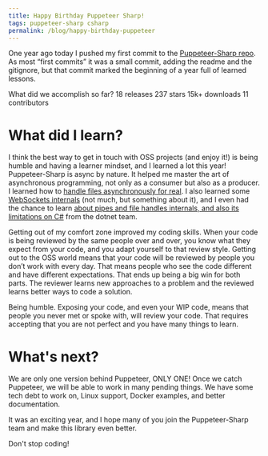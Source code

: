 ```yaml
---
title: Happy Birthday Puppeteer Sharp!
tags: puppeteer-sharp csharp
permalink: /blog/happy-birthday-puppeteer
---
```


One year ago today I pushed my first commit to the [Puppeteer-Sharp repo](https://github.com/kblok/puppeteer-sharp). As most “first commits” it was a small commit, adding the readme and the gitignore, but that commit marked the beginning of a year full of learned lessons.

What did we accomplish so far?
18 releases
237 stars
15k+ downloads
11 contributors

# What did I learn?
I think the best way to get in touch with OSS projects (and enjoy it!) is being humble and having a learner mindset, and I learned a lot this year!
Puppeteer-Sharp is async by nature. It helped me master the art of asynchronous programming, not only as a consumer but also as a producer.
I learned how to [handle files asynchronously for real](https://github.com/kblok/puppeteer-sharp/pull/526). I also learned some [WebSockets internals](https://github.com/dotnet/corefx/issues/31076) (not much, but something about it), and I even had the chance to learn [about pipes and file handles internals, and also its limitations on C#](https://github.com/dotnet/corefx/issues/30575) from the dotnet team.

Getting out of my comfort zone improved my coding skills. When your code is being reviewed by the same people over and over, you know what they expect from your code, and you adapt yourself to that review style. Getting out to the OSS world means that your code will be reviewed by people you don’t work with every day. That means people who see the code different and have different expectations. That ends up being a big win for both parts. The reviewer learns new approaches to a problem and the reviewed learns better ways to code a solution.

Being humble. Exposing your code, and even your WIP code, means that people you never met or spoke with, will review your code. That requires accepting that you are not perfect and you have many things to learn.

# What's next?

We are only one version behind Puppeteer, ONLY ONE!
Once we catch Puppeteer, we will be able to work in many pending things. We have some tech debt to work on, Linux support, Docker examples, and better documentation.

It was an exciting year, and I hope many of you join the Puppeteer-Sharp team and make this library even better.

Don't stop coding!
